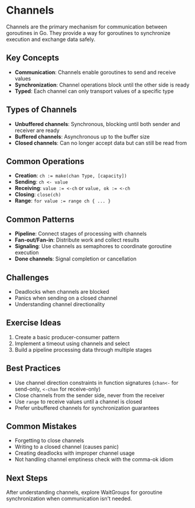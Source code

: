 # Channels

Channels are the primary mechanism for communication between goroutines in Go. They provide a way for goroutines to synchronize execution and exchange data safely.

## Key Concepts

- **Communication**: Channels enable goroutines to send and receive values
- **Synchronization**: Channel operations block until the other side is ready
- **Typed**: Each channel can only transport values of a specific type

## Types of Channels

- **Unbuffered channels**: Synchronous, blocking until both sender and receiver are ready
- **Buffered channels**: Asynchronous up to the buffer size
- **Closed channels**: Can no longer accept data but can still be read from

## Common Operations

- **Creation**: `ch := make(chan Type, [capacity])`
- **Sending**: `ch <- value`
- **Receiving**: `value := <-ch` or `value, ok := <-ch`
- **Closing**: `close(ch)`
- **Range**: `for value := range ch { ... }`

## Common Patterns

- **Pipeline**: Connect stages of processing with channels
- **Fan-out/Fan-in**: Distribute work and collect results
- **Signaling**: Use channels as semaphores to coordinate goroutine execution
- **Done channels**: Signal completion or cancellation

## Challenges

- Deadlocks when channels are blocked
- Panics when sending on a closed channel
- Understanding channel directionality

## Exercise Ideas

1. Create a basic producer-consumer pattern
2. Implement a timeout using channels and select
3. Build a pipeline processing data through multiple stages

## Best Practices

- Use channel direction constraints in function signatures (`chan<-` for send-only, `<-chan` for receive-only)
- Close channels from the sender side, never from the receiver
- Use `range` to receive values until a channel is closed
- Prefer unbuffered channels for synchronization guarantees

## Common Mistakes

- Forgetting to close channels
- Writing to a closed channel (causes panic)
- Creating deadlocks with improper channel usage
- Not handling channel emptiness check with the comma-ok idiom

## Next Steps

After understanding channels, explore WaitGroups for goroutine synchronization when communication isn't needed. 